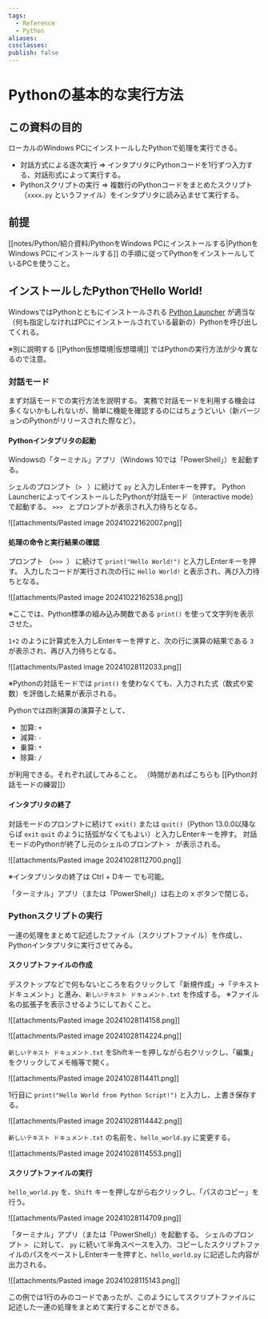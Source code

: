 ```yaml
---
tags:
  - Reference
  - Python
aliases: 
cssclasses: 
publish: false
---
```

# Pythonの基本的な実行方法

## この資料の目的

ローカルのWindows PCにインストールしたPythonで処理を実行できる。

- 対話方式による逐次実行 ⇒ インタプリタにPythonコードを1行ずつ入力する、対話形式によって実行する。
- Pythonスクリプトの実行 ⇒ 複数行のPythonコードをまとめたスクリプト（`xxxx.py` というファイル）をインタプリタに読み込ませて実行する。

## 前提

[[notes/Python/紹介資料/PythonをWindows PCにインストールする|PythonをWindows PCにインストールする]] の手順に従ってPythonをインストールしているPCを使うこと。

## インストールしたPythonでHello World!

WindowsではPythonとともにインストールされる [Python Launcher](https://docs.python.org/ja/3/using/windows.html#launcher) が適当な（何も指定しなければPCにインストールされている最新の）Pythonを呼び出してくれる。

※別に説明する [[Python仮想環境|仮想環境]] ではPythonの実行方法が少々異なるので注意。

### 対話モード

まず対話モードでの実行方法を説明する。
実務で対話モードを利用する機会は多くないかもしれないが、簡単に機能を確認するのにはちょうどいい（新バージョンのPythonがリリースされた際など）。

#### Pythonインタプリタの起動

Windowsの「ターミナル」アプリ（Windows 10では「PowerShell」）を起動する。

シェルのプロンプト（`> ` ）に続けて `py` と入力しEnterキーを押す。
Python LauncherによってインストールしたPythonが対話モード（interactive mode）で起動する。
`>>> ` とプロンプトが表示され入力待ちとなる。

![[attachments/Pasted image 20241022162007.png]]

#### 処理の命令と実行結果の確認

プロンプト （`>>> `） に続けて `print("Hello World!")` と入力しEnterキーを押す。
入力したコードが実行され次の行に `Hello World!` と表示され、再び入力待ちとなる。

![[attachments/Pasted image 20241022162538.png]]

※ここでは、Python標準の組み込み関数である `print()` を使って文字列を表示させた。

`1+2` のように計算式を入力しEnterキーを押すと、次の行に演算の結果である `3` が表示され、再び入力待ちとなる。

![[attachments/Pasted image 20241028112033.png]]

※Pythonの対話モードでは `print()` を使わなくても、入力された式（数式や変数）を評価した結果が表示される。

Pythonでは四則演算の演算子として、

- 加算: `+`
- 減算: `-` 
- 乗算: `*`
- 除算: `/`

が利用できる。それぞれ試してみること。
（時間があればこちらも [[Python対話モードの練習]]）

#### インタプリタの終了

対話モードのプロンプトに続けて `exit()` または `quit()`（Python 13.0.0以降ならば `exit` `quit` のように括弧がなくてもよい）と入力しEnterキーを押す。
対話モードのPythonが終了し元のシェルのプロンプト `> ` が表示される。

![[attachments/Pasted image 20241028112700.png]]

※インタプリンタの終了は Ctrl + Dキー でも可能。

「ターミナル」アプリ（または「PowerShell」）は右上の x ボタンで閉じる。
### Pythonスクリプトの実行

一連の処理をまとめて記述したファイル（スクリプトファイル）を作成し、Pythonインタプリタに実行させてみる。

#### スクリプトファイルの作成

デスクトップなどで何もないところを右クリックして「新規作成」→「テキスト ドキュメント」と進み、`新しいテキスト ドキュメント.txt` を作成する。
※ファイル名の拡張子を表示させるようにしておくこと。

![[attachments/Pasted image 20241028114158.png]]

![[attachments/Pasted image 20241028114224.png]]

`新しいテキスト ドキュメント.txt` をShiftキーを押しながら右クリックし、「編集」をクリックしてメモ帳等で開く。

![[attachments/Pasted image 20241028114411.png]]

1行目に `print("Hello World from Python Script!")` と入力し、上書き保存する。

![[attachments/Pasted image 20241028114442.png]]

`新しいテキスト ドキュメント.txt` の名前を、`hello_world.py` に変更する。

![[attachments/Pasted image 20241028114553.png]]

#### スクリプトファイルの実行

`hello_world.py` を、`Shift` キーを押しながら右クリックし、「パスのコピー」を行う。

![[attachments/Pasted image 20241028114709.png]]

「ターミナル」アプリ（または「PowerShell」）を起動する。
シェルのプロンプト `> ` に対して、 `py` に続いて半角スペースを入力、コピーしたスクリプトファイルのパスをペーストしEnterキーを押すと、`hello_world.py` に記述した内容が出力される。

![[attachments/Pasted image 20241028115143.png]]

この例では1行のみのコードであったが、このようにしてスクリプトファイルに記述した一連の処理をまとめて実行することができる。
